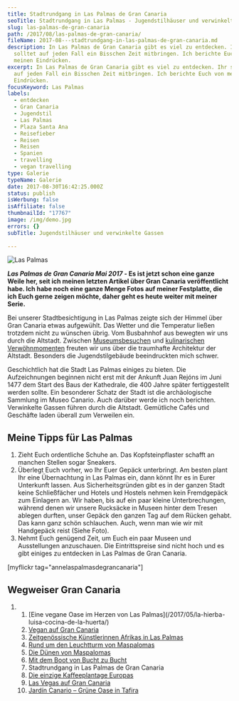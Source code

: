 ```yaml
---
title: Stadtrundgang in Las Palmas de Gran Canaria
seoTitle: Stadtrundgang in Las Palmas - Jugendstilhäuser und verwinkelte Gassen
slug: las-palmas-de-gran-canaria
path: /2017/08/las-palmas-de-gran-canaria/
fileName: 2017-08---stadtrundgang-in-las-palmas-de-gran-canaria.md
description: In Las Palmas de Gran Canaria gibt es viel zu entdecken. Ihr
  solltet auf jeden Fall ein Bisschen Zeit mitbringen. Ich berichte Euch von
  meinen Eindrücken.
excerpt: In Las Palmas de Gran Canaria gibt es viel zu entdecken. Ihr solltet
  auf jeden Fall ein Bisschen Zeit mitbringen. Ich berichte Euch von meinen
  Eindrücken.
focusKeyword: Las Palmas
labels:
  - entdecken
  - Gran Canaria
  - Jugendstil
  - Las Palmas
  - Plaza Santa Ana
  - Reisefieber
  - Reisen
  - Reisen
  - Spanien
  - travelling
  - vegan travelling
type: Galerie
typeName: Galerie
date: 2017-08-30T16:42:25.000Z
status: publish
isWerbung: false
isAffiliate: false
thumbnailId: "17767"
image: /img/demo.jpg
errors: {}
subTitle: Jugendstilhäuser und verwinkelte Gassen
  
---
```


![Las Palmas](http://cardamonchai.com/wp-content/uploads/2017/08/36912834425_94a67096c3_z-300x400.jpg)

**_Las Palmas de Gran Canaria Mai 2017 -_ Es ist jetzt schon eine ganze Weile
her, seit ich meinen letzten Artikel über Gran Canaria veröffentlicht habe. Ich
habe noch eine ganze Menge Fotos auf meiner Festplatte, die ich Euch gerne
zeigen möchte, daher geht es heute weiter mit meiner Serie.**

Bei unserer Stadtbesichtigung in Las Palmas zeigte sich der Himmel über Gran
Canaria etwas aufgewühlt. Das Wetter und die Temperatur ließen trotzdem nicht zu
wünschen übrig. Vom Busbahnhof aus bewegten wir uns durch die Altstadt. Zwischen
[Museumsbesuchen](/2017/06/el-iris-de-lucy-las-palmas/) und
[kulinarischen Verwöhnmomenten](/2017/05/la-hierba-luisa-cocina-de-la-huerta/)
freuten wir uns über die traumhafte Architektur der Altstadt. Besonders die
Jugendstilgebäude beeindruckten mich schwer.

Geschichtlich hat die Stadt Las Palmas einiges zu bieten. Die Aufzeichnungen
beginnen nicht erst mit der Ankunft Juan Rejóns im Juni 1477 dem Start des Baus
der Kathedrale, die 400 Jahre später fertiggestellt werden sollte. Ein
besonderer Schatz der Stadt ist die archäologische Sammlung im Museo Canario.
Auch darüber werde ich noch berichten. Verwinkelte Gassen führen durch die
Altstadt. Gemütliche Cafés und Geschäfte laden überall zum Verweilen ein.

## Meine Tipps für Las Palmas

1.  Zieht Euch ordentliche Schuhe an. Das Kopfsteinpflaster schafft an manchen
    Stellen sogar Sneakers.
1.  Überlegt Euch vorher, wo Ihr Euer Gepäck unterbringt. Am besten plant Ihr
    eine Übernachtung in Las Palmas ein, dann könnt Ihr es in Eurer Unterkunft
    lassen. Aus Sicherheitsgründen gibt es in der ganzen Stadt keine
    Schließfächer und Hotels und Hostels nehmen kein Fremdgepäck zum Einlagern
    an. Wir haben, bis auf ein paar kleine Unterbrechungen, während denen wir
    unsere Rucksäcke in Museen hinter dem Tresen ablegen durften, unser Gepäck
    den ganzen Tag auf dem Rücken gehabt. Das kann ganz schön schlauchen. Auch,
    wenn man wie wir mit Handgepäck reist (Siehe Foto).
1.  Nehmt Euch genügend Zeit, um Euch ein paar Museen und Ausstellungen
    anzuschauen. Die Eintrittspreise sind nicht hoch und es gibt einiges zu
    entdecken in Las Palmas de Gran Canaria.

[myflickr tag="annelaspalmasdegrancanaria"]

## Wegweiser Gran Canaria

1.  <ol>     <li> [Eine vegane Oase im Herzen von Las Palmas](/2017/05/la-hierba-luisa-cocina-de-la-huerta/)
1.  [Vegan auf Gran Canaria](/2017/05/vegan-auf-gran-canaria/)
1.  [Zeitgenössische Künstlerinnen Afrikas in Las Palmas](/2017/06/el-iris-de-lucy-las-palmas/)
1.  [Rund um den Leuchtturm von Maspalomas](/2017/06/rund-um-den-leuchtturm-von-maspalomas/)
1.  [Die Dünen von Maspalomas](/2017/07/die-duenen-von-maspalomas/)
1.  [Mit dem Boot von Bucht zu Bucht](/2017/07/gran-canaria-der-sueden/)
1.  Stadtrundgang in Las Palmas de Gran Canaria
1.  [Die einzige Kaffeeplantage Europas](/2017/09/die-einzige-kaffeeplantage-europas/)
1.  [Las Vegas auf Gran Canaria](/2017/09/bananen-papayas-und-esel-las-vegas-auf-gran-canaria/)
1.  [Jardín Canario – Grüne Oase in Tafira](/2017/09/jardin-canario-gruene-oase-in-tafira/)
</li>
</ol>

  